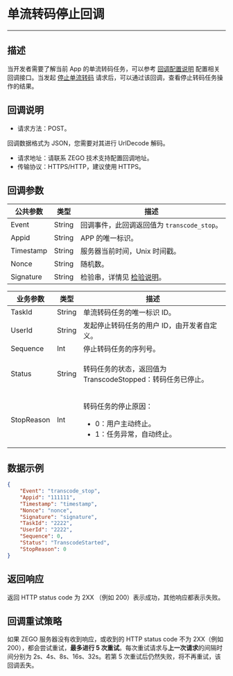 # 单流转码停止回调

- - -

## 描述

当开发者需要了解当前 App 的单流转码任务，可以参考 [回调配置说明](https://doc-zh.zego.im/article/19662) 配置相关回调接口。当发起 [停止单流转码](https://doc-zh.zego.im/article/19607) 请求后，可以通过该回调，查看停止转码任务操作的结果。

## 回调说明

- 请求方法：POST。

<Note title="说明">

 
  回调数据格式为 JSON，您需要对其进行 UrlDecode 解码。
   
</Note>



- 请求地址：请联系 ZEGO 技术支持配置回调地址。
- 传输协议：HTTPS/HTTP，建议使用 HTTPS。

## 回调参数

| 公共参数 | 类型 | 描述 |
|---|---|---|
| Event | String | 回调事件，此回调返回值为 <code>transcode_stop</code>。 |
| Appid | String | APP 的唯一标识。 |
| Timestamp | String | 服务器当前时间，Unix 时间戳。 |
| Nonce | String | 随机数。 |
| Signature | String | 检验串，详情见 [检验说明](https://doc-zh.zego.im/article/19700)。 |

| 业务参数 | 类型 | 描述 |
|---|---|---|
| TaskId | String | 单流转码任务的唯一标识 ID。 |
| UserId | String | 发起停止转码任务的用户 ID，由开发者自定义。 |
| Sequence | Int | 停止转码任务的序列号。 |
| Status | String | <p>转码任务的状态，返回值为 TranscodeStopped：转码任务已停止。</p> |
| StopReason | Int | <p>转码任务的停止原因：</p><ul><li>0：用户主动终止。</li><li>1：任务异常，自动终止。</li></ul> |



## 数据示例

```json
{
    "Event": "transcode_stop",
    "Appid": "111111",
    "Timestamp": "timestamp",
    "Nonce": "nonce",
    "Signature": "signature",
    "TaskId": "2222",
    "UserId": "2222",
    "Sequence": 0,
    "Status": "TranscodeStarted",
    "StopReason": 0
}
```

## 返回响应

返回 HTTP status code 为 2XX （例如 200）表示成功，其他响应都表示失败。


## 回调重试策略

如果 ZEGO 服务器没有收到响应，或收到的 HTTP status code 不为 2XX（例如 200），都会尝试重试，**最多进行 5 次重试**。每次重试请求与**上一次请求**的间隔时间分别为 2s、4s、8s、16s、32s。若第 5 次重试后仍然失败，将不再重试，该回调丢失。
